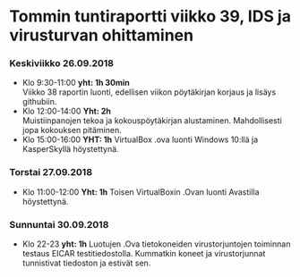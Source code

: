 # Tommin tuntiraportti viikko 39, IDS ja virusturvan ohittaminen

### Keskiviikko 26.09.2018
* Klo 9:30-11:00 **yht: 1h 30min**  
Viikko 38 raportin luonti, edellisen viikon pöytäkirjan korjaus ja lisäys githubiin.
* Klo 12:00-14:00 **Yht: 2h**  
Muistiinpanojen tekoa ja kokouspöytäkirjan alustaminen. Mahdollisesti jopa kokouksen pitäminen.  
* Klo 15:00-16:00 **YHT: 1h**
VirtualBox .ova luonti Windows 10:llä ja KasperSkyllä höystettynä.  

### Torstai 27.09.2018
* Klo 11:00-12:00 **Yht: 1h**
Toisen VirtualBoxin .Ovan luonti Avastilla höystettynä.  

### Sunnuntai 30.09.2018
* Klo 22-23 **yht: 1h**
Luotujen .Ova tietokoneiden virustorjuntojen toiminnan testaus EICAR testitiedostolla. Kummatkin koneet ja virustorjunnat tunnistivat tiedoston ja estivät sen.
